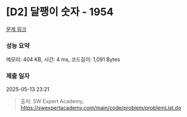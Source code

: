 # [D2] 달팽이 숫자 - 1954 

[문제 링크](https://swexpertacademy.com/main/code/problem/problemDetail.do?contestProbId=AV5PobmqAPoDFAUq) 

### 성능 요약

메모리: 404 KB, 시간: 4 ms, 코드길이: 1,091 Bytes

### 제출 일자

2025-05-13 23:21



> 출처: SW Expert Academy, https://swexpertacademy.com/main/code/problem/problemList.do
